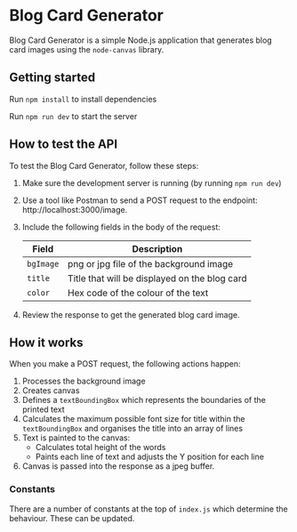 # Blog Card Generator

Blog Card Generator is a simple Node.js application that generates blog card images using the `node-canvas` library.

## Getting started

Run `npm install` to install dependencies

Run `npm run dev` to start the server

## How to test the API

To test the Blog Card Generator, follow these steps:

1. Make sure the development server is running (by running `npm run dev`)
1. Use a tool like Postman to send a POST request to the endpoint: http://localhost:3000/image.
1. Include the following fields in the body of the request:

   | Field     | Description                                   |
   | --------- | --------------------------------------------- |
   | `bgImage` | png or jpg file of the background image       |
   | `title`   | Title that will be displayed on the blog card |
   | `color`   | Hex code of the colour of the text            |

1. Review the response to get the generated blog card image.

## How it works

When you make a POST request, the following actions happen:

1. Processes the background image
2. Creates canvas
3. Defines a `textBoundingBox` which represents the boundaries of the printed text
4. Calculates the maximum possible font size for title within the `textBoundingBox` and organises the title into an array of lines
5. Text is painted to the canvas:
   - Calculates total height of the words
   - Paints each line of text and adjusts the Y position for each line
6. Canvas is passed into the response as a jpeg buffer.

### Constants

There are a number of constants at the top of `index.js` which determine the behaviour. These can be updated.

